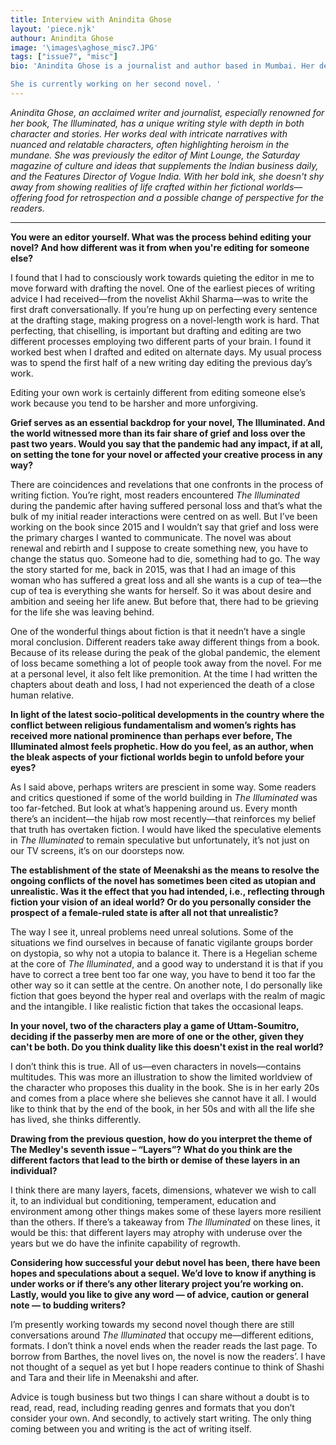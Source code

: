 ```yaml
---
title: Interview with Anindita Ghose
layout: 'piece.njk'
authour: Anindita Ghose
image: '\images\aghose_misc7.JPG'
tags: ["issue7", "misc"]
bio: 'Anindita Ghose is a journalist and author based in Mumbai. Her debut novel The Illuminated (July 2021) is out in the Indian subcontinent from HarperCollins’ Fourth Estate imprint and is a bestseller. It has been featured on best fiction lists by The Telegraph, The Times of India and GQ among others and on the HWR-Nielson Top 50 Fiction books bestsellers chart. The Independent (UK) has picked Anindita as one of their nine best upcoming authors from India. Anindita has been a culture journalist for fifteen years and was most recently the editor of Mint Lounge, the award-winning Saturday magazine that supplements the Indian business daily Mint. As the Features Director of Vogue India, she wrote and commissioned stories on art, books, culture, design and travel. Anindita has a master’s degree in linguistics and semiotics from the University of Mumbai and a master’s in arts & culture journalism from Columbia University. In 2019, she was a Hawthornden Writing Fellow in Scotland.

She is currently working on her second novel. '
---
```

*Anindita Ghose, an acclaimed writer and journalist, especially renowned for her book, The Illuminated, has a unique writing style with depth in both character and stories. Her works deal with intricate narratives with nuanced and relatable characters, often highlighting heroism in the mundane. She was previously the editor of Mint Lounge, the Saturday magazine of culture and ideas that supplements the Indian business daily, and the Features Director of Vogue India. With her bold ink, she doesn't shy away from showing realities of life crafted within her fictional worlds—offering food for retrospection and a possible change of perspective for the readers.*

***

**You were an editor yourself. What was the process behind editing your novel? And how different was it from when you're editing for someone else?**

I found that I had to consciously work towards quieting the editor in me to move forward with drafting the novel. One of the earliest pieces of writing advice I had received—from the novelist Akhil Sharma—was to write the first draft conversationally. If you’re hung up on perfecting every sentence at the drafting stage, making progress on a novel-length work is hard. That perfecting, that chiselling, is important but drafting and editing are two different processes employing two different parts of your brain. I found it worked best when I drafted and edited on alternate days. My usual process was to spend the first half of a new writing day editing the previous day’s work. 

Editing your own work is certainly different from editing someone else’s work because you tend to be harsher and more unforgiving. 


**Grief serves as an essential backdrop for your novel, The Illuminated. And the world witnessed more than its fair share of grief and loss over the past two years. Would you say that the pandemic had any impact, if at all, on setting the tone for your novel or affected your creative process in any way?**

There are coincidences and revelations that one confronts in the process of writing fiction. You’re right, most readers encountered *The Illuminated* during the pandemic after having suffered personal loss and that’s what the bulk of my initial reader interactions were centred on as well. But I’ve been working on the book since 2015 and I wouldn’t say that grief and loss were the primary charges I wanted to communicate. The novel was about renewal and rebirth and I suppose to create something new, you have to change the status quo. Someone had to die, something had to go. The way the story started for me, back in 2015, was that I had an image of this woman who has suffered a great loss and all she wants is a cup of tea—the cup of tea is everything she wants for herself. So it was about desire and ambition and seeing her life anew. But before that, there had to be grieving for the life she was leaving behind. 

One of the wonderful things about fiction is that it needn’t have a single moral conclusion. Different readers take away different things from a book. Because of its release during the peak of the global pandemic, the element of loss became something a lot of people took away from the novel. For me at a personal level, it also felt like premonition. At the time I had written the chapters about death and loss, I had not experienced the death of a close human relative.

**In light of the latest socio-political developments in the country where the conflict between religious fundamentalism and women’s rights has received more national prominence than perhaps ever before, The Illuminated almost feels prophetic. How do you feel, as an author, when the bleak aspects of your fictional worlds begin to unfold before your eyes?**

As I said above, perhaps writers are prescient in some way. Some readers and critics questioned if some of the world building in *The Illuminated* was too far-fetched. But look at what’s happening around us. Every month there’s an incident—the hijab row most recently—that reinforces my belief that truth has overtaken fiction. I would have liked the speculative elements in *The Illuminated* to remain speculative but unfortunately, it’s not just on our TV screens, it’s on our doorsteps now. 

**The establishment of the state of Meenakshi as the means to resolve the ongoing conflicts of the novel has sometimes been cited as utopian and unrealistic. Was it the effect that you had intended, i.e., reflecting through fiction your vision of an ideal world? Or do you personally consider the prospect of a female-ruled state is after all not that unrealistic?**

The way I see it, unreal problems need unreal solutions. Some of the situations we find ourselves in because of fanatic vigilante groups border on dystopia, so why not a utopia to balance it. There is a Hegelian scheme at the core of *The Illuminated*, and a good way to understand it is that if you have to correct a tree bent too far one way, you have to bend it too far the other way so it can settle at the centre. On another note, I do personally like fiction that goes beyond the hyper real and overlaps with the realm of magic and the intangible. I like realistic fiction that takes the occasional leaps. 

**In your novel, two of the characters play a game of Uttam-Soumitro, deciding if the passerby men are more of one or the other, given they can't be both. Do you think duality like this doesn't exist in the real world?**

I don’t think this is true. All of us—even characters in novels—contains multitudes. This was more an illustration to show the limited worldview of the character who proposes this duality in the book. She is in her early 20s and comes from a place where she believes she cannot have it all. I would like to think that by the end of the book, in her 50s and with all the life she has lived, she thinks differently. 

**Drawing from the previous question, how do you interpret the theme of The Medley's seventh issue – “Layers”? What do you think are the different factors that lead to the birth or demise of these layers in an individual?**

I think there are many layers, facets, dimensions, whatever we wish to call it, to an individual but conditioning, temperament, education and environment among other things makes some of these layers more resilient than the others. If there’s a takeaway from *The Illuminated* on these lines, it would be this: that different layers may atrophy with underuse over the years but we do have the infinite capability of regrowth.  

**Considering how successful your debut novel has been, there have been hopes and speculations about a sequel. We’d love to know if anything is under works or if there’s any other literary project you’re working on. Lastly, would you like to give any word — of advice, caution or general note — to budding writers?**

I’m presently working towards my second novel though there are still conversations around *The Illuminated* that occupy me—different editions, formats. I don’t think a novel ends when the reader reads the last page. To borrow from Barthes, the novel lives on, the novel is now the readers’. I have not thought of a sequel as yet but I hope readers continue to think of Shashi and Tara and their life in Meenakshi and after. 

Advice is tough business but two things I can share without a doubt is to read, read, read, including reading genres and formats that you don’t consider your own. And secondly, to actively start writing. The only thing coming between you and writing is the act of writing itself. 